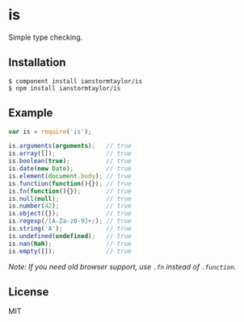# is
  
  Simple type checking.

## Installation

    $ component install ianstormtaylor/is
    $ npm install ianstormtaylor/is

## Example

```js
var is = require('is');

is.arguments(arguments);   // true
is.array([]);              // true
is.boolean(true);          // true
is.date(new Date);         // true
is.element(document.body); // true
is.function(function(){}); // true
is.fn(function(){});       // true
is.null(null);             // true
is.number(42);             // true
is.object({});             // true
is.regexp(/[A-Za-z0-9]+/); // true
is.string('A');            // true
is.undefined(undefined);   // true
is.nan(NaN);               // true
is.empty([]);              // true
```

_Note: If you need old browser support, use `.fn` instead of `.function`._

## License

  MIT
